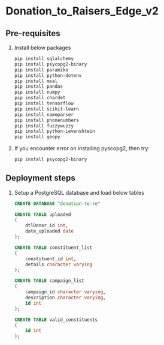 # Donation_to_Raisers_Edge_v2

## Pre-requisites
1. Install below packages
    ``` bash
   pip install sqlalchemy
   pip install psycopg2-binary
   pip install paramiko
   pip install python-dotenv
   pip install msal
   pip install pandas
   pip install numpy
   pip install chardet
   pip install tensorflow
   pip install scikit-learn
   pip install nameparser
   pip install phonenumbers
   pip install fuzzywuzzy
   pip install python-Levenshtein
   pip install geopy
   ```
2. If you encounter error on installing pyscopg2, then try:
    ``` bash
    pip install psycopg2-binary
   ```

## Deployment steps
1. Setup a PostgreSQL database and load below tables

    ``` sql
   CREATE DATABASE "donation-to-re"
   
   CREATE TABLE uploaded
    (
        dtlDonor_id int,
        date_uploaded date
    );
   
   CREATE TABLE constituent_list
    (
        constituent_id int,
        details character varying
    );
   
   CREATE TABLE campaign_list
    (
        campaign_id character varying,
        description character varying,
        id int
    );
   
   CREATE TABLE valid_constituents
    (
        id int
    );
   
   ```